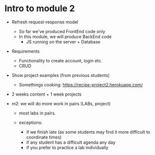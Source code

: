 
# Intro to module 2


- Refresh request-response model
  - So far we've produced FrontEnd code only
  - In this module, we will produce BackEnd code
    - JS running on the server + Database


- Requirements
  - Functionality to create account, login etc.
  - CRUD


- Show project examples (from previous students)
  - Somethings cooking: https://recipe-project2.herokuapp.com/


- 2 weeks content + 1 week projects


- m2: we will do more work in pairs (LABs, project)
  - most labs in pairs.
  
  - exceptions:
    - if we finish late (as some students may find it more difficult to coordinate times)
    - if any student has a difficult agenda any day
    - if you prefer to practice a lab individually



